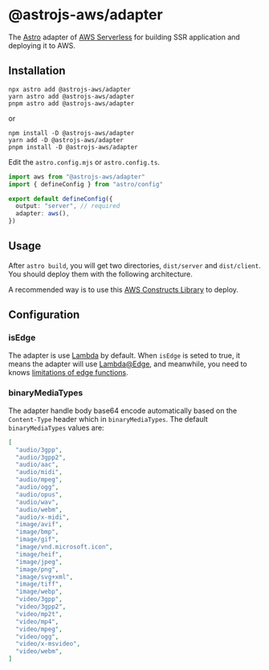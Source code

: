 # @astrojs-aws/adapter

The [Astro](https://astro.build/) adapter of [AWS Serverless](https://aws.amazon.com/serverless/) for building SSR application and deploying it to AWS.

## Installation

```shell
npx astro add @astrojs-aws/adapter
yarn astro add @astrojs-aws/adapter
pnpm astro add @astrojs-aws/adapter
```

or

```shell
npm install -D @astrojs-aws/adapter
yarn add -D @astrojs-aws/adapter
pnpm install -D @astrojs-aws/adapter
```

Edit the `astro.config.mjs` or `astro.config.ts`.

```typescript
import aws from "@astrojs-aws/adapter"
import { defineConfig } from "astro/config"

export default defineConfig({
  output: "server", // required
  adapter: aws(), 
})
```

## Usage

After `astro build`, you will get two directories, `dist/server` and `dist/client`. You should deploy them with the following architecture.

A recommended way is to use this [AWS Constructs Library](../constructs) to deploy.

## Configuration

### isEdge

The adapter is use [Lambda](https://aws.amazon.com/lambda/) by default. When `isEdge` is seted to true, it means the adapter will use [Lambda@Edge](https://aws.amazon.com/lambda/edge/), and meanwhile, you need to knows [limitations of edge functions](https://docs.aws.amazon.com/AmazonCloudFront/latest/DeveloperGuide/edge-functions-restrictions.html).

### binaryMediaTypes

The adapter handle body base64 encode automatically based on the `Content-Type` header which in `binaryMediaTypes`. The default `binaryMediaTypes` values are:

```json
[
  "audio/3gpp",
  "audio/3gpp2",
  "audio/aac",
  "audio/midi",
  "audio/mpeg",
  "audio/ogg",
  "audio/opus",
  "audio/wav",
  "audio/webm",
  "audio/x-midi",
  "image/avif",
  "image/bmp",
  "image/gif",
  "image/vnd.microsoft.icon",
  "image/heif",
  "image/jpeg",
  "image/png",
  "image/svg+xml",
  "image/tiff",
  "image/webp",
  "video/3gpp",
  "video/3gpp2",
  "video/mp2t",
  "video/mp4",
  "video/mpeg",
  "video/ogg",
  "video/x-msvideo",
  "video/webm",
]
```
